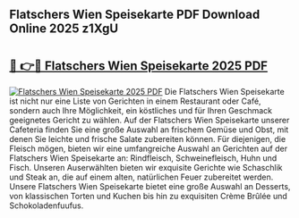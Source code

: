 ## Flatschers Wien Speisekarte PDF Download Online 2025 z1XgU

# <h2><a href="http://gcdf94.nevu.top/?p=Flatschers+Wien+Speisekarte">🔗 👉🔴 Flatschers Wien Speisekarte 2025 PDF</a></h2>

[![Flatschers Wien Speisekarte 2025 PDF](https://i.imgur.com/dBaPXMq.png)](http://gcdf94.nevu.top/?p=Flatschers+Wien+Speisekarte)
Die Flatschers Wien Speisekarte ist nicht nur eine Liste von Gerichten in einem Restaurant oder Café, sondern auch Ihre Möglichkeit, ein köstliches und für Ihren Geschmack geeignetes Gericht zu wählen. Auf der Flatschers Wien Speisekarte unserer Cafeteria finden Sie eine große Auswahl an frischem Gemüse und Obst, mit denen Sie leichte und frische Salate zubereiten können. Für diejenigen, die Fleisch mögen, bieten wir eine umfangreiche Auswahl an Gerichten auf der Flatschers Wien Speisekarte an: Rindfleisch, Schweinefleisch, Huhn und Fisch. Unseren Auserwählten bieten wir exquisite Gerichte wie Schaschlik und Steak an, die auf einem alten, natürlichen Feuer zubereitet werden. Unsere Flatschers Wien Speisekarte bietet eine große Auswahl an Desserts, von klassischen Torten und Kuchen bis hin zu exquisiten Crème Brûlée und Schokoladenfuufus.
